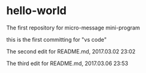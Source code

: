 # hello-world
The first repository for micro-message mini-program

this is the first committing for "vs code"

The second edit for README.md, 2017.03.02  23:02

The third edit for README.md, 2017.03.06  23:53
